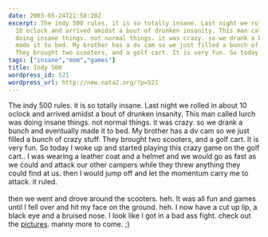 ```yaml
---
date: 2003-05-24T21:58:20Z
excerpt: The indy 500 rules. it is so totally insane. Last night we rolled in about
  10 oclock and arrived amidst a bout of drunken insanity. This man called lurch was
  doing insane things. not normal things. it was crazy. so we drank a bunch and eventually
  made it to bed. My brother has a dv cam so we just filled a bunch of crazy stuff.
  They brought two scooters, and a golf cart. It is very fun. So today I...
tags: ["insane","mom","games"]
title: Indy 500
wordpress_id: 521
wordpress_url: http://new.nata2.org/?p=521
---
```


The indy 500 rules. it is so totally insane. Last night we rolled in about 10 oclock and arrived amidst a bout of drunken insanity. This man called lurch was doing insane things. not normal things. it was crazy. so we drank a bunch and eventually made it to bed. My brother has a dv cam so we just filled a bunch of crazy stuff. They brought two scooters, and a golf cart. It is very fun. So today I woke up and started playing this crazy game on the golf cart.. I was wearing a leather coat and a helmet and we would go as fast as we could and attack our other campers while they threw anything they could find at us. then I would jump off and let the momentum carry me to attack. it ruled. <Br><br/>then we went and drove around the scooters. heh. It was all fun and games until I fell over and hit my face on the ground. heh. I now have a cut up lip, a black eye and a bruised nose. I look like I got in a bad ass fight. check out the <a href="http://nata2.info/?path=pictures%2Fmisc%2Findy_500_03">pictures</a>. manny more to come. ;)
